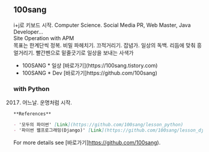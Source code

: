## 100sang

i+j로 키보드 시작. Computer Science. Social Media PR, Web Master, Java Developer... <br />
Site Operation with APM<br />
목표는 한계단씩 정복. 비밀 파헤치기. 끄적거리기. 잡념가. 일상의 독백. 리듬에 맞춰 흥얼거리기. 빨간펜으로 밑줄긋기로 일상을 보내는 사색가<br />
<ul>
<li>100SANG * 일상 [바로가기](https://100sang.tistory.com)</li>
<li>100SANG * Dev [바로가기]https://github.com/100sang)</li>
</ul>

### with Python

2017. 어느날. 운명처럼 시작. 

```markdown
**References**

- '모두의 파이썬' [Link](https://github.com/100sang/lesson_python)
- '파이썬 웹프로그래밍(Django)' [Link](https://github.com/100sang/lesson_django)

```

For more details see [바로가기]https://github.com/100sang).
